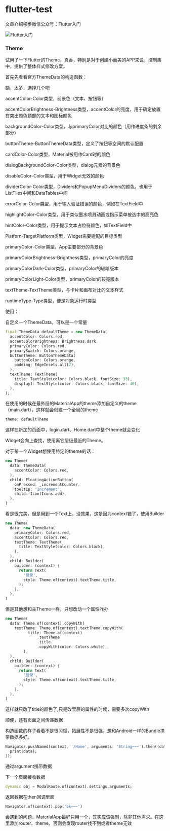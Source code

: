 # flutter-test
文章介绍移步微信公众号：Flutter入门

![Flutter入门](https://github.com/damengzai/flutter-test/blob/master/test_flutter/images/qrcode_for_gh_9227e8476358_258.jpg)

### Theme

试用了一下Flutter的Theme，真香，特别是对于创建小而美的APP来说，控制集中，提供了整体样式修改方案。

首先先看看官方ThemeData的构造函数：

额，太多，选择几个吧

accentColor-Color类型，前景色（文本、按钮等）

accentColorBrightness-Brightness类型，accentColor的亮度，用于确定放置在突出颜色顶部的文本和图标颜色

backgroundColor-Color类型，与primaryColor对比的颜色（用作进度条的剩余部分）

buttonTheme-ButtonThemeData类型，定义了按钮等空间的默认配置

cardColor-Color类型，Material被用作Card时的颜色

dialogBackgroundColor-Color类型，dialog元素的背景色

disableColor-Color类型，用于Widget无效的颜色

dividerColor-Color类型，Dividers和PopupMenuDividers的颜色，也用于ListTiles中间和DataTables中间

errorColor-Color类型，用于输入验证错误的颜色，例如在TextField中

highlightColor-Color类型，用于类似墨水喷溅动画或指示菜单被选中的高亮色

hintColor-Color类型，用于提示文本占位符颜色，如TextField中

Platforn-TargetPlatform类型，Widget需要适配的目标类型

primaryColor-Color类型，App主要部分的背景色

primaryColorBrightness-Brightness类型，primaryColor的亮度

primaryColorDark-Color类型，primaryColor的较暗版本

primaryColorLight-Color类型，primaryColor的较亮版本

textTheme-TextTheme类型，与卡片和画布对比的文本样式

runtimeType-Type类型，便是对象运行时类型

使用：

自定义一个ThemeData，可以是一个常量

```dart
final ThemeData defaultTheme = new ThemeData(
  accentColor: Colors.red,
  accentColorBrightness: Brightness.dark,
  primaryColor: Colors.red,
  primarySwatch: Colors.orange,
  buttonTheme: ButtonThemeData(
    buttonColor: Colors.orange,
    padding: EdgeInsets.all(7),
  ),
  textTheme: TextTheme(
    title: TextStyle(color: Colors.black, fontSize: 33),
    display1: TextStyle(color: Colors.black, fontSize: 40),
  ),
);
```

在使用的时候在最外层的MaterialApp的theme添加自定义的theme（main.dart），这样就会创建一个全局的theme

```dart
theme: defaultTheme
```

这样在新加的页面中，login.dart、Home.dart中整个theme就会变化

Widget会向上查找，使用离它层级最近的Theme。

对于某一个Widget想使用特定的theme的话：

```dart
new Theme(
  data: ThemeData(
    accentColor: Colors.red,
  ),
  child: FloatingActionButton(
    onPressed: _incrementCounter,
    tooltip: 'Increment',
    child: Icon(Icons.add),
  ),
)
```

看是很完美，但是用到一个Text上，没效果，这是因为context错了，使用Builder

```dart
new Theme(
  data: new ThemeData(
    primaryColor: Colors.red,
    accentColor: Colors.red,
    textTheme: TextTheme(
      title: TextStyle(color: Colors.black),
    ),
  ),
  child: Builder(
    builder: (context) {
      return Text(
        '登录',
        style: Theme.of(context).textTheme.title,
      );
    },
  ),
)
```

但是其他想和主Theme一样，只想改动一个属性咋办

```dart
new Theme(
  data: Theme.of(context).copyWith(
    textTheme: Theme.of(context).textTheme.copyWith(
          title: Theme.of(context)
              .textTheme
              .title
              .copyWith(color: Colors.white),
        ),
  ),
  child: Builder(
    builder: (context) {
      return Text(
        '登录',
        style: Theme.of(context).textTheme.title,
      );
    },
  ),
)
```

这样就只改了title的颜色了,只是改里层的属性的时候，需要多次copyWith



顺便，还有页面之间传递数据

构造函数的样子看着不是很习惯，拓展性不是很强，想和Android一样的Bundle携带数据多好。

```dart
Navigator.pushNamed(context, '/Home', arguments: 'String~~~').then((data) {
  print(data);
});
```

通过argument携带数据

下一个页面接收数据

```dart
dynamic obj = ModalRoute.of(context).settings.arguments;
```

返回数据在then回调里面

```dart
Navigator.of(context).pop('ok~~~')
```

会遇到的问题，MaterialApp最好只用一个，其实应该强制，除非其他需求。在这里添加router、theme，否则会发现router找不到或者theme无效


